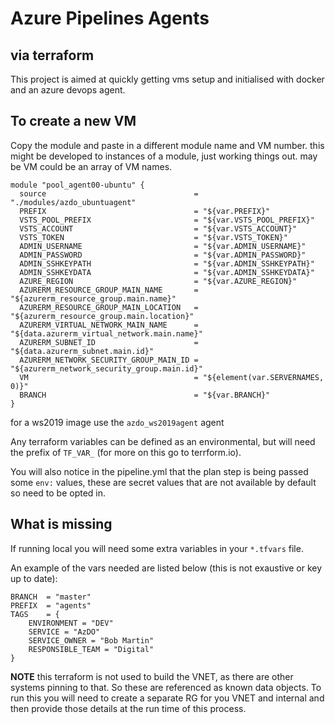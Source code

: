 # Azure Pipelines Agents

## via terraform

This project is aimed at quickly getting vms setup and initialised with docker and an azure devops agent.

## To create a new VM

Copy the module and paste in a different module name and VM number. this might be developed to instances of a module, just working things out. may be VM could be an array of VM names.

```shell
module "pool_agent00-ubuntu" {
  source                                 = "./modules/azdo_ubuntuagent"
  PREFIX                                 = "${var.PREFIX}"
  VSTS_POOL_PREFIX                       = "${var.VSTS_POOL_PREFIX}"
  VSTS_ACCOUNT                           = "${var.VSTS_ACCOUNT}"
  VSTS_TOKEN                             = "${var.VSTS_TOKEN}"
  ADMIN_USERNAME                         = "${var.ADMIN_USERNAME}"
  ADMIN_PASSWORD                         = "${var.ADMIN_PASSWORD}"
  ADMIN_SSHKEYPATH                       = "${var.ADMIN_SSHKEYPATH}"
  ADMIN_SSHKEYDATA                       = "${var.ADMIN_SSHKEYDATA}"
  AZURE_REGION                           = "${var.AZURE_REGION}"
  AZURERM_RESOURCE_GROUP_MAIN_NAME       = "${azurerm_resource_group.main.name}"
  AZURERM_RESOURCE_GROUP_MAIN_LOCATION   = "${azurerm_resource_group.main.location}"
  AZURERM_VIRTUAL_NETWORK_MAIN_NAME      = "${data.azurerm_virtual_network.main.name}"
  AZURERM_SUBNET_ID                      = "${data.azurerm_subnet.main.id}"
  AZURERM_NETWORK_SECURITY_GROUP_MAIN_ID = "${azurerm_network_security_group.main.id}"
  VM                                     = "${element(var.SERVERNAMES, 0)}"
  BRANCH                                 = "${var.BRANCH}"
}
```

for a ws2019 image use the `azdo_ws2019agent` agent

Any terraform variables can be defined as an environmental, but will need the prefix of `TF_VAR_` (for more on this go to terrform.io).

You will also notice in the pipeline.yml that the plan step is being passed some `env:` values, these are secret values that are not available by default so need to be opted in.

## What is missing

If running local you will need some extra variables in your `*.tfvars` file.

An example of the vars needed are listed below (this is not exaustive or key up to date):

```shell
BRANCH  = "master"
PREFIX  = "agents"
TAGS    = {
    ENVIRONMENT = "DEV"
    SERVICE = "AzDO"
    SERVICE_OWNER = "Bob Martin"
    RESPONSIBLE_TEAM = "Digital"
}
```

**NOTE** this terraform is not used to build the VNET, as there are other systems pinning to that. So these are referenced as known data objects. To run this you will need to create a separate RG for you VNET and internal and then provide those details at the run time of this process.
